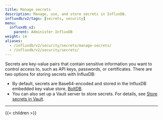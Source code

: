 ```yaml
---
title: Manage secrets
description: Manage, use, and store secrets in InfluxDB.
influxdb/v2/tags: [secrets, security]
menu:
  influxdb_v2:
    parent: Administer InfluxDB
weight: 14
aliases:
  - /influxdb/v2/security/secrets/manage-secrets/
  - /influxdb/v2/security/secrets/
---
```


Secrets are key-value pairs that contain sensitive information you want to control
access to, such as API keys, passwords, or certificates.
There are two options for storing secrets with InfluxDB:

- By default, secrets are Base64-encoded and stored in the InfluxDB embedded key value store,
  [BoltDB](https://github.com/boltdb/bolt).
- You can also set up a Vault server to store secrets.
  For details, see [Store secrets in Vault](/influxdb/v2/admin/secrets/use-vault).

---

{{< children >}}
